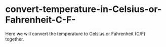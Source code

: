 # convert-temperature-in-Celsius-or-Fahrenheit-C-F-

Here we will convert the temperature to Celsius or Fahrenheit (C/F) together.

